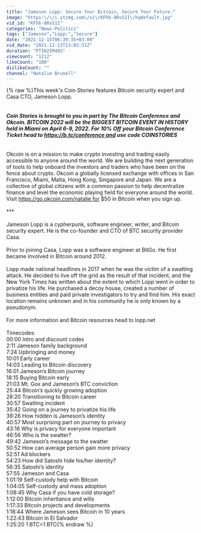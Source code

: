 ```yaml
---
title: "Jameson Lopp: Secure Your Bitcoin, Secure Your Future."
image: "https:\/\/i.ytimg.com\/vi\/KFhb-8RvS1I\/hqdefault.jpg"
vid_id: "KFhb-8RvS1I"
categories: "News-Politics"
tags: ["Jameson","Lopp:","Secure"]
date: "2021-12-15T06:39:35+03:00"
vid_date: "2021-12-13T13:03:31Z"
duration: "PT1H25M49S"
viewcount: "1212"
likeCount: "100"
dislikeCount: ""
channel: "Natalie Brunell"
---
```

{% raw %}This week's Coin Stories features Bitcoin security expert and Casa CTO, Jameson Lopp. <br /> <br />***<br />Coin Stories is brought to you in part by The Bitcoin Conference and Okcoin. BITCOIN 2022 will be the BIGGEST BITCOIN EVENT IN HISTORY held in Miami on April 6-9, 2022. For 10% Off your Bitcoin Conference Ticket head to <a rel="nofollow" target="blank" href="https://b.tc/conference and">https://b.tc/conference and</a> use code COINSTORIES<br /> <br />***<br />Okcoin is on a mission to make crypto investing and trading easily accessible to anyone around the world. We are building the next generation of tools to help onboard the investors and traders who have been on the fence about crypto. Okcoin a globally licensed exchange with offices in San Francisco, Miami, Malta, Hong Kong, Singapore and Japan. We are a collective of global citizens with a common passion to help decentralize finance and level the economic playing field for everyone around the world. Visit <a rel="nofollow" target="blank" href="https://go.okcoin.com/natalie for">https://go.okcoin.com/natalie for</a> $50 in Bitcoin when you sign up.<br /> <br />***<br /><br />Jameson Lopp is a cypherpunk, software engineer, writer, and Bitcoin security expert. He is the co-founder and CTO of BTC security provider Casa. <br /><br />Prior to joining Casa, Lopp was a software engineer at BitGo. He first became involved in Bitcoin around 2012. <br /><br />Lopp made national headlines in 2017 when he was the victim of a swatting attack. He decided to live off the grid as the result of that incident, and the New York Times has written about the extent to which Lopp went in order to privatize his life. He purchased a decoy house, created a number of business entities and paid private investigators to try and find him. His exact location remains unknown and in his community he is only known by a pseudonym. <br /><br />For more information and Bitcoin resources head to lopp.net<br /><br />Timecodes:<br />00:00 Intro and discount codes<br />2:11 Jameson family background<br />7:24 Upbringing and money<br />10:01 Early career<br />14:03 Leading to Bitcoin discovery<br />16:01 Jameson’s Bitcoin journey<br />18:15 Buying Bitcoin early <br />21:03 Mt. Gox and Jameson’s BTC conviction<br />25:44 Bitcoin’s quickly growing adoption<br />28:20 Transitioning to Bitcoin career<br />30:57 Swatting incident<br />35:42 Going on a journey to privatize his life<br />39:26 How hidden is Jameson’s identity<br />40:57 Most surprising part on journey to privacy<br />43:16 Why is privacy for everyone important<br />46:56 Who is the swatter?<br />49:42 Jameson’s message to the swatter<br />50:52 How can average person gain more privacy<br />52:51 Ad blockers<br />54:23 How did Satoshi hide his/her identity?<br />56:35 Satoshi’s identity<br />57:55 Jameson and Casa<br />1:01:19 Self-custody help with Bitcoin<br />1:04:05 Self-custody and mass adoption<br />1:08:45 Why Casa if you have cold storage?<br />1:12:00 Bitcoin inheritance and wills<br />1:17:33 Bitcoin projects and developments<br />1:18:44 Where Jameson sees Bitcoin in 10 years<br />1:22:43 Bitcoin in El Salvador<br />1:25:20 1 BTC=1 BTC{% endraw %}
